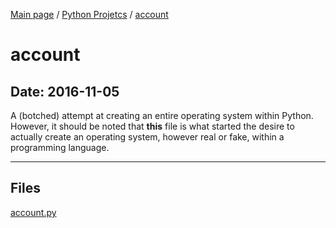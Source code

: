 [Main page](/) / [Python Projetcs](/python) / [account](/python/2016-11-05_account)

# account

## Date: 2016-11-05

A (botched) attempt at creating an entire operating system within Python.
However, it should be noted that **this** file is what started the desire to actually create an operating system, however real or fake, within a programming language.

-----

## Files

[account.py](account.py)
